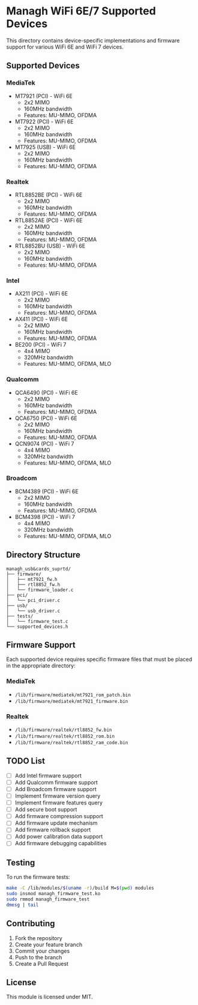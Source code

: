 # Managh WiFi 6E/7 Supported Devices

This directory contains device-specific implementations and firmware support for various WiFi 6E and WiFi 7 devices.

## Supported Devices

### MediaTek
- MT7921 (PCI) - WiFi 6E
  - 2x2 MIMO
  - 160MHz bandwidth
  - Features: MU-MIMO, OFDMA
- MT7922 (PCI) - WiFi 6E
  - 2x2 MIMO
  - 160MHz bandwidth
  - Features: MU-MIMO, OFDMA
- MT7925 (USB) - WiFi 6E
  - 2x2 MIMO
  - 160MHz bandwidth
  - Features: MU-MIMO, OFDMA

### Realtek
- RTL8852BE (PCI) - WiFi 6E
  - 2x2 MIMO
  - 160MHz bandwidth
  - Features: MU-MIMO, OFDMA
- RTL8852AE (PCI) - WiFi 6E
  - 2x2 MIMO
  - 160MHz bandwidth
  - Features: MU-MIMO, OFDMA
- RTL8852BU (USB) - WiFi 6E
  - 2x2 MIMO
  - 160MHz bandwidth
  - Features: MU-MIMO, OFDMA

### Intel
- AX211 (PCI) - WiFi 6E
  - 2x2 MIMO
  - 160MHz bandwidth
  - Features: MU-MIMO, OFDMA
- AX411 (PCI) - WiFi 6E
  - 2x2 MIMO
  - 160MHz bandwidth
  - Features: MU-MIMO, OFDMA
- BE200 (PCI) - WiFi 7
  - 4x4 MIMO
  - 320MHz bandwidth
  - Features: MU-MIMO, OFDMA, MLO

### Qualcomm
- QCA6490 (PCI) - WiFi 6E
  - 2x2 MIMO
  - 160MHz bandwidth
  - Features: MU-MIMO, OFDMA
- QCA6750 (PCI) - WiFi 6E
  - 2x2 MIMO
  - 160MHz bandwidth
  - Features: MU-MIMO, OFDMA
- QCN9074 (PCI) - WiFi 7
  - 4x4 MIMO
  - 320MHz bandwidth
  - Features: MU-MIMO, OFDMA, MLO

### Broadcom
- BCM4389 (PCI) - WiFi 6E
  - 2x2 MIMO
  - 160MHz bandwidth
  - Features: MU-MIMO, OFDMA
- BCM4398 (PCI) - WiFi 7
  - 4x4 MIMO
  - 320MHz bandwidth
  - Features: MU-MIMO, OFDMA, MLO

## Directory Structure
```
managh_usb&cards_suprtd/
├── firmware/
│   ├── mt7921_fw.h
│   ├── rtl8852_fw.h
│   └── firmware_loader.c
├── pci/
│   └── pci_driver.c
├── usb/
│   └── usb_driver.c
├── tests/
│   └── firmware_test.c
└── supported_devices.h
```

## Firmware Support
Each supported device requires specific firmware files that must be placed in the appropriate directory:

### MediaTek
- `/lib/firmware/mediatek/mt7921_rom_patch.bin`
- `/lib/firmware/mediatek/mt7921_firmware.bin`

### Realtek
- `/lib/firmware/realtek/rtl8852_fw.bin`
- `/lib/firmware/realtek/rtl8852_rom.bin`
- `/lib/firmware/realtek/rtl8852_ram_code.bin`

## TODO List
- [ ] Add Intel firmware support
- [ ] Add Qualcomm firmware support
- [ ] Add Broadcom firmware support
- [ ] Implement firmware version query
- [ ] Implement firmware features query
- [ ] Add secure boot support
- [ ] Add firmware compression support
- [ ] Add firmware update mechanism
- [ ] Add firmware rollback support
- [ ] Add power calibration data support
- [ ] Add firmware debugging capabilities

## Testing
To run the firmware tests:
```bash
make -C /lib/modules/$(uname -r)/build M=$(pwd) modules
sudo insmod managh_firmware_test.ko
sudo rmmod managh_firmware_test
dmesg | tail
```

## Contributing
1. Fork the repository
2. Create your feature branch
3. Commit your changes
4. Push to the branch
5. Create a Pull Request

## License
This module is licensed under MIT. 